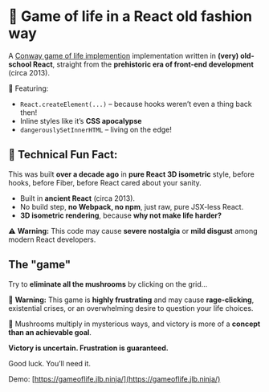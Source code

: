 # 🍄 Game of life in a React old fashion way

<!--<SHORT-PRESENTATION>-->
A [Conway game of life implemention](https://en.wikipedia.org/wiki/Conway%27s_Game_of_Life) implementation written in **(very) old-school React**, straight from the **prehistoric era of front-end development** (circa 2013).  

🦖 Featuring:
- `React.createElement(...)` – because hooks weren’t even a thing back then!  
- Inline styles like it’s **CSS apocalypse**  
- `dangerouslySetInnerHTML` – living on the edge!  

<!--</SHORT-PRESENTATION>-->

## 💾 Technical Fun Fact:

This was built **over a decade ago** in **pure React 3D isometric** style, before hooks, before Fiber, before React cared about your sanity.  

- Built in **ancient React** (circa 2013).  
- No build step, **no Webpack, no npm**, just raw, pure JSX-less React.  
- **3D isometric rendering**, because **why not make life harder?**

⚠️ **Warning:** This code may cause **severe nostalgia** or **mild disgust** among modern React developers.  


## The "game"

Try to **eliminate all the mushrooms** by clicking on the grid...  

🚨 **Warning:** This game is **highly frustrating** and may cause **rage-clicking**, existential crises, or an overwhelming desire to question your life choices.  

🍄 Mushrooms multiply in mysterious ways, and victory is more of a **concept than an achievable goal**.  

**Victory is uncertain. Frustration is guaranteed.**  

Good luck. You’ll need it.  


Demo: [https://gameoflife.jlb.ninja/](https://gameoflife.jlb.ninja/)
